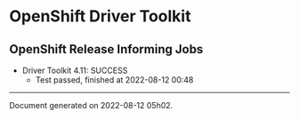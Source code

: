 
OpenShift Driver Toolkit
========================

OpenShift Release Informing Jobs
--------------------------------



* Driver Toolkit 4.11: SUCCESS
  - Test passed, finished at 2022-08-12 00:48






---
Document generated on 2022-08-12 05h02.
